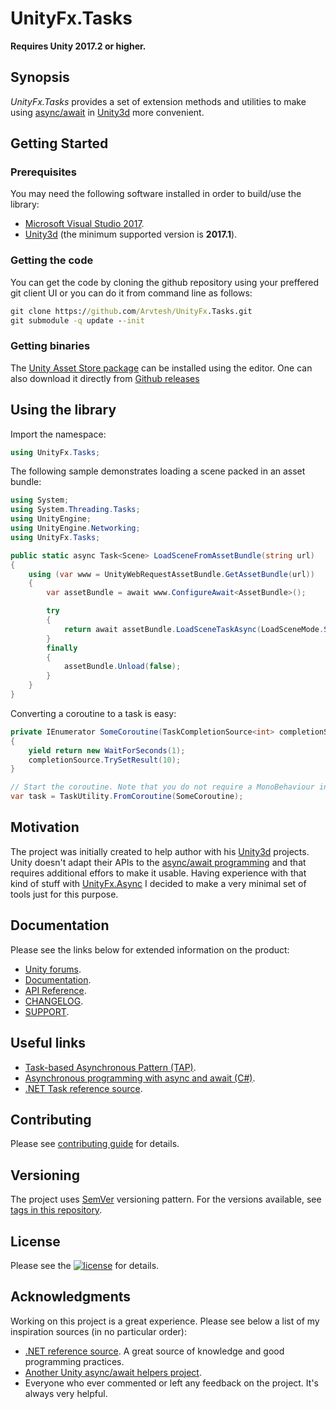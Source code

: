 # UnityFx.Tasks

**Requires Unity 2017.2 or higher.**

## Synopsis

*UnityFx.Tasks* provides a set of extension methods and utilities to make using [async/await](https://docs.microsoft.com/en-us/dotnet/csharp/programming-guide/concepts/async/) in [Unity3d](https://unity3d.com) more convenient.

## Getting Started
### Prerequisites
You may need the following software installed in order to build/use the library:
- [Microsoft Visual Studio 2017](https://www.visualstudio.com/vs/community/).
- [Unity3d](https://store.unity.com/) (the minimum supported version is **2017.1**).

### Getting the code
You can get the code by cloning the github repository using your preffered git client UI or you can do it from command line as follows:
```cmd
git clone https://github.com/Arvtesh/UnityFx.Tasks.git
git submodule -q update --init
```
### Getting binaries
The [Unity Asset Store package](https://assetstore.unity.com/packages/tools/tt) can be installed using the editor. One can also download it directly from [Github releases](https://github.com/Arvtesh/UnityFx.Tasks/releases)

## Using the library
Import the namespace:
```csharp
using UnityFx.Tasks;
```
The following sample demonstrates loading a scene packed in an asset bundle:
```csharp
using System;
using System.Threading.Tasks;
using UnityEngine;
using UnityEngine.Networking;
using UnityFx.Tasks;

public static async Task<Scene> LoadSceneFromAssetBundle(string url)
{
	using (var www = UnityWebRequestAssetBundle.GetAssetBundle(url))
	{
		var assetBundle = await www.ConfigureAwait<AssetBundle>();

		try
		{
			return await assetBundle.LoadSceneTaskAsync(LoadSceneMode.Single);
		}
		finally
		{
			assetBundle.Unload(false);
		}
	}
}
```

Converting a coroutine to a task is easy:
```csharp
private IEnumerator SomeCoroutine(TaskCompletionSource<int> completionSource)
{
	yield return new WaitForSeconds(1);
	completionSource.TrySetResult(10);
}

// Start the coroutine. Note that you do not require a MonoBehaviour instance to do this.
var task = TaskUtility.FromCoroutine(SomeCoroutine);
```


## Motivation
The project was initially created to help author with his [Unity3d](https://unity3d.com) projects. Unity doesn't adapt their APIs to the [async/await programming](https://docs.microsoft.com/en-us/dotnet/csharp/programming-guide/concepts/async/) and that requires additional effors to make it usable. Having experience with that kind of stuff with [UnityFx.Async](https://github.com/Arvtesh/UnityFx.Async) I decided to make a very minimal set of tools just for this purpose.

## Documentation
Please see the links below for extended information on the product:
- [Unity forums](https://forum.unity.com/threads/tt).
- [Documentation](https://arvtesh.github.io/UnityFx.Tasks/articles/intro.html).
- [API Reference](https://arvtesh.github.io/UnityFx.Tasks/api/index.html).
- [CHANGELOG](CHANGELOG.md).
- [SUPPORT](.github/SUPPORT.md).

## Useful links
- [Task-based Asynchronous Pattern (TAP)](https://docs.microsoft.com/en-us/dotnet/standard/asynchronous-programming-patterns/task-based-asynchronous-pattern-tap).
- [Asynchronous programming with async and await (C#)](https://docs.microsoft.com/en-us/dotnet/csharp/programming-guide/concepts/async/).
- [.NET Task reference source](https://referencesource.microsoft.com/#mscorlib/System/threading/Tasks/Task.cs).

## Contributing
Please see [contributing guide](.github/CONTRIBUTING.md) for details.

## Versioning
The project uses [SemVer](https://semver.org/) versioning pattern. For the versions available, see [tags in this repository](https://github.com/Arvtesh/UnityFx.Tasks/tags).

## License
Please see the [![license](https://img.shields.io/github/license/Arvtesh/UnityFx.Tasks.svg)](LICENSE.md) for details.

## Acknowledgments
Working on this project is a great experience. Please see below a list of my inspiration sources (in no particular order):
* [.NET reference source](https://referencesource.microsoft.com/mscorlib/System/threading/Tasks/Task.cs.html). A great source of knowledge and good programming practices.
* [Another Unity async/await helpers project](https://github.com/modesttree/Unity3dAsyncAwaitUtil).
* Everyone who ever commented or left any feedback on the project. It's always very helpful.
